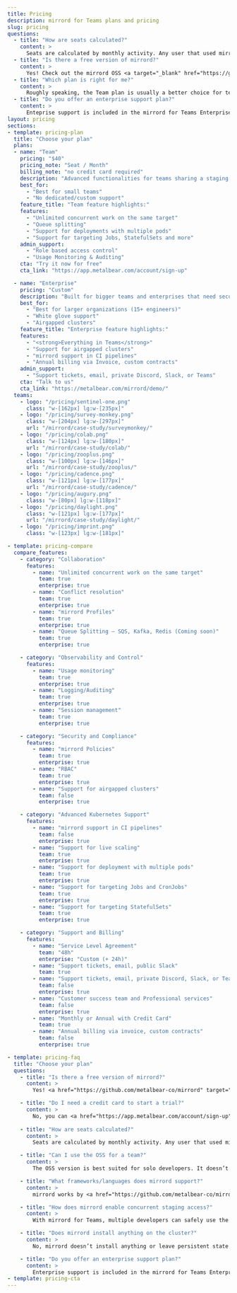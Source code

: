 ```yaml
---
title: Pricing
description: mirrord for Teams plans and pricing
slug: pricing
questions:
  - title: "How are seats calculated?"
    content: >
      Seats are calculated by monthly activity. Any user that used mirrord in a calendar month is counted towards your seat count.mirrord identifies users with a unique file it creates on the machine it runs on. If this does not represent distinct users in your organization, or if you use mirrord on cloud workers (e.g. for CI, or cloud development environments), please <a href="/mirrord/contact/">contact us</a>
  - title: "Is there a free version of mirrord?"
    content: >
      Yes! Check out the mirrord OSS <a target="_blank" href="https://github.com/metalbear-co/mirrord">here</a>. You can read more about the differences between the mirrord OSS and mirrord for Teams <a href="/mirrord/docs/overview/teams/">here</a>.
  - title: "Which plan is right for me?"
    content: >
      Roughly speaking, the Team plan is usually a better choice for teams of under 30 developers, at which point the Enterprise plan becomes a better fit. However, things like support for air-gapped clusters, custom contracts, or higher SLAs can also be deciding factors. If you're not sure, check out the detailed feature list above, or feel free to <a href="/mirrord/contact/">contact us</a> and we'll help you figure it out.
  - title: "Do you offer an enterprise support plan?"
    content: >
      Enteprise support is included in the mirrord for Teams Enterprise plan. As part of our enterprise support, you’ll get our usual support channels as well as a dedicated Microsoft Teams/Slack/Discord channel.
layout: pricing
sections:
- template: pricing-plan
  title: "Choose your plan"
  plans:
  - name: "Team"
    pricing: "$40"
    pricing_note: "Seat / Month"
    billing_note: "no credit card required"
    description: "Advanced functionalities for teams sharing a staging cluster"
    best_for:
      - "Best for small teams"
      - "No dedicated/custom support"
    feature_title: "Team feature highlights:"
    features:
      - "Unlimited concurrent work on the same target"
      - "Queue splitting"
      - "Support for deployments with multiple pods"
      - "Support for targeting Jobs, StatefulSets and more"
    admin_support:
      - "Role based access control"
      - "Usage Monitoring & Auditing"
    cta: "Try it now for free"
    cta_link: "https://app.metalbear.com/account/sign-up"

  - name: "Enterprise"
    pricing: "Custom"
    description: "Built for bigger teams and enterprises that need secure, scalable solutions for complex, cloud-based development environments"
    best_for:
      - "Best for larger organizations (15+ engineers)"
      - "White glove support"
      - "Airgapped clusters"
    feature_title: "Enterprise feature highlights:"
    features:
      - "<strong>Everything in Teams</strong>"
      - "Support for airgapped clusters"
      - "mirrord support in CI pipelines"
      - "Annual billing via Invoice, custom contracts"
    admin_support:
      - "Support tickets, email, private Discord, Slack, or Teams"
    cta: "Talk to us"
    cta_link: "https://metalbear.com/mirrord/demo/"
  teams:
    - logo: "/pricing/sentinel-one.png"
      class: "w-[162px] lg:w-[235px]"
    - logo: "/pricing/survey-monkey.png"
      class: "w-[204px] lg:w-[297px]"
      url: "/mirrord/case-study/surveymonkey/"
    - logo: "/pricing/colab.png"
      class: "w-[124px] lg:w-[180px]"
      url: "/mirrord/case-study/colab/"
    - logo: "/pricing/zooplus.png"
      class: "w-[100px] lg:w-[146px]"
      url: "/mirrord/case-study/zooplus/"
    - logo: "/pricing/cadence.png"
      class: "w-[121px] lg:w-[177px]"
      url: "/mirrord/case-study/cadence/"
    - logo: "/pricing/augury.png"
      class: "w-[80px] lg:w-[118px]"
    - logo: "/pricing/daylight.png"
      class: "w-[121px] lg:w-[177px]"
      url: "/mirrord/case-study/daylight/"
    - logo: "/pricing/imprint.png"
      class: "w-[123px] lg:w-[181px]"

- template: pricing-compare
  compare_features:
    - category: "Collaboration"
      features:
        - name: "Unlimited concurrent work on the same target"
          team: true
          enterprise: true
        - name: "Conflict resolution"
          team: true
          enterprise: true
        - name: "mirrord Profiles"
          team: true
          enterprise: true
        - name: "Queue Splitting – SQS, Kafka, Redis (Coming soon)"
          team: true
          enterprise: true

    - category: "Observability and Control"
      features:
        - name: "Usage monitoring"
          team: true
          enterprise: true
        - name: "Logging/Auditing"
          team: true
          enterprise: true
        - name: "Session management"
          team: true
          enterprise: true

    - category: "Security and Compliance"
      features:
        - name: "mirrord Policies"
          team: true
          enterprise: true
        - name: "RBAC"
          team: true
          enterprise: true
        - name: "Support for airgapped clusters"
          team: false
          enterprise: true

    - category: "Advanced Kubernetes Support"
      features:
        - name: "mirrord support in CI pipelines"
          team: false
          enterprise: true
        - name: "Support for live scaling"
          team: true
          enterprise: true
        - name: "Support for deployment with multiple pods"
          team: true
          enterprise: true
        - name: "Support for targeting Jobs and CronJobs"
          team: true
          enterprise: true
        - name: "Support for targeting StatefulSets"
          team: true
          enterprise: true

    - category: "Support and Billing"
      features:
        - name: "Service Level Agreement"
          team: "48h"
          enterprise: "Custom (+ 24h)"
        - name: "Support tickets, email, public Slack"
          team: true
        - name: "Support tickets, email, private Discord, Slack, or Teams"
          team: false
          enterprise: true
        - name: "Customer success team and Professional services"
          team: false
          enterprise: true
        - name: "Monthly or Annual with Credit Card"
          team: true
        - name: "Annual billing via invoice, custom contracts"
          team: false
          enterprise: true

- template: pricing-faq
  title: "Choose your plan"
  questions:
    - title: "Is there a free version of mirrord?"
      content: >
        Yes! <a href="https://github.com/metalbear-co/mirrord" target="_blank">Check out the mirrord OSS here</a>. You can read more about the differences between the mirrord OSS and mirrord for Teams <a href="https://metalbear.com/mirrord/docs/overview/teams/" target="_blank">here</a>.

    - title: "Do I need a credit card to start a trial?"
      content: >
        No, you can <a href="https://app.metalbear.com/account/sign-up" target="_blank">try out mirrord for Teams without a credit card</a>—just sign up and start using it. No commitments, no automatic charges.
    
    - title: "How are seats calculated?"
      content: >
        Seats are calculated by monthly activity. Any user that used mirrord in a calendar month is counted towards your seat count. mirrord identifies users with a unique file it creates on the machine it runs on. If this does not represent distinct users in your organization, or if you use mirrord on cloud workers (e.g. for CI, or cloud development environments), please contact us

    - title: "Can I use the OSS for a team?"
      content: >
        The OSS version is best suited for solo developers. It doesn’t support shared access or coordination between users. It isn’t aware of other mirrord sessions in the same cluster. If you’re working in a team, mirrord for Teams includes the mirrord Operator, which manages concurrent access, permissions, and provides better safety and control in shared environments.

    - title: "What frameworks/languages does mirrord support?"
      content: >
        mirrord works by <a href="https://github.com/metalbear-co/mirrord/blob/main/libmirrord/src/hooks/libc.rs" target="_blank">hooking libc</a>, so it supports any languages and frameworks that use libc—like Rust, Node.js, Python, Java, Kotlin, Ruby, and more. We also support Go, even though it doesn’t use libc.

    - title: "How does mirrord enable concurrent staging access?"
      content: >
        With mirrord for Teams, multiple developers can safely use the same staging cluster without stepping on each other’s toes. The mirrord Operator manages all active sessions in the cluster, allowing users to mirror traffic, apply filters, and enforce usage policies—so everyone can test their code without getting in each other’s way. Features like HTTP filters, queue splitting, and outgoing traffic routing help isolate each session and avoid conflicts during development.

    - title: "Does mirrord install anything on the cluster?"
      content: >
        No, mirrord doesn’t install anything or leave persistent state in your cluster. It only creates a temporary pod to run its proxy, which is automatically removed when mirrord stops. It interacts with the cluster through the Kubernetes API, so the only requirement is having <code>kubectl</code> configured.

    - title: "Do you offer an enterprise support plan?"
      content: >
        Enterprise support is included in the mirrord for Teams Enterprise plan. As part of our enterprise support, you’ll get our usual support channels as well as a dedicated Microsoft Teams/Slack/Discord channel.
- template: pricing-cta
---
```

